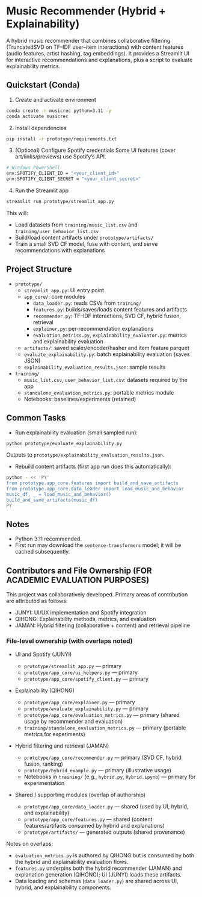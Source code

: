 # Music Recommender (Hybrid + Explainability)

A hybrid music recommender that combines collaborative filtering (TruncatedSVD on TF–IDF user–item interactions) with content features (audio features, artist hashing, tag embeddings). It provides a Streamlit UI for interactive recommendations and explanations, plus a script to evaluate explainability metrics.

## Quickstart (Conda)

1) Create and activate environment
```bash
conda create -n musicrec python=3.11 -y
conda activate musicrec
```

2) Install dependencies
```bash
pip install -r prototype/requirements.txt
```

3) (Optional) Configure Spotify credentials
Some UI features (cover art/links/previews) use Spotify’s API.
```bash
# Windows PowerShell
env:SPOTIFY_CLIENT_ID = "<your_client_id>"
env:SPOTIFY_CLIENT_SECRET = "<your_client_secret>"
```

4) Run the Streamlit app
```bash
streamlit run prototype/streamlit_app.py
```
This will:
- Load datasets from `training/music_list.csv` and `training/user_behavior_list.csv`
- Build/load content artifacts under `prototype/artifacts/`
- Train a small SVD CF model, fuse with content, and serve recommendations with explanations

## Project Structure
- `prototype/`
  - `streamlit_app.py`: UI entry point
  - `app_core/`: core modules
    - `data_loader.py`: reads CSVs from `training/`
    - `features.py`: builds/saves/loads content features and artifacts
    - `recommender.py`: TF–IDF interactions, SVD CF, hybrid fusion, retrieval
    - `explainer.py`: per‑recommendation explanations
    - `evaluation_metrics.py`, `explainability_evaluator.py`: metrics and explainability evaluation
  - `artifacts/`: saved scaler/encoder/hasher and item feature parquet
  - `evaluate_explainability.py`: batch explainability evaluation (saves JSON)
  - `explainability_evaluation_results.json`: sample results
- `training/`
  - `music_list.csv`, `user_behavior_list.csv`: datasets required by the app
  - `standalone_evaluation_metrics.py`: portable metrics module
  - Notebooks: baselines/experiments (retained)

## Common Tasks

- Run explainability evaluation (small sampled run):
```bash
python prototype/evaluate_explainability.py
```
Outputs to `prototype/explainability_evaluation_results.json`.

- Rebuild content artifacts (first app run does this automatically):
```bash
python - << 'PY'
from prototype.app_core.features import build_and_save_artifacts
from prototype.app_core.data_loader import load_music_and_behavior
music_df, _ = load_music_and_behavior()
build_and_save_artifacts(music_df)
PY
```

## Notes
- Python 3.11 recommended.
- First run may download the `sentence-transformers` model; it will be cached subsequently.

## Contributors and File Ownership (FOR ACADEMIC EVALUATION PURPOSES)

This project was collaboratively developed. Primary areas of contribution are attributed as follows:

- JUNYI: UI/UX implementation and Spotify integration
- QIHONG: Explainability methods, metrics, and evaluation
- JAMAN: Hybrid filtering (collaborative + content) and retrieval pipeline

### File-level ownership (with overlaps noted)

- UI and Spotify (JUNYI)
  - `prototype/streamlit_app.py` — primary
  - `prototype/app_core/ui_helpers.py` — primary
  - `prototype/app_core/spotify_client.py` — primary

- Explainability (QIHONG)
  - `prototype/app_core/explainer.py` — primary
  - `prototype/evaluate_explainability.py` — primary
  - `prototype/app_core/evaluation_metrics.py` — primary (shared usage by recommender and evaluation)
  - `training/standalone_evaluation_metrics.py` — primary (portable metrics for experiments)

- Hybrid filtering and retrieval (JAMAN)
  - `prototype/app_core/recommender.py` — primary (SVD CF, hybrid fusion, ranking)
  - `prototype/hybrid_example.py` — primary (illustrative usage)
  - Notebooks in `training/` (e.g., `hybrid.py`, `Hybrid.ipynb`) — primary for experimentation

- Shared / supporting modules (overlap of authorship)
  - `prototype/app_core/data_loader.py` — shared (used by UI, hybrid, and explainability)
  - `prototype/app_core/features.py` — shared (content features/artifacts consumed by hybrid and explanations)
  - `prototype/artifacts/` — generated outputs (shared provenance)

Notes on overlaps:
- `evaluation_metrics.py` is authored by QIHONG but is consumed by both the hybrid and explainability evaluation flows.
- `features.py` underpins both the hybrid recommender (JAMAN) and explanation generation (QIHONG); UI (JUNYI) loads these artifacts.
- Data loading and schemas (`data_loader.py`) are shared across UI, hybrid, and explainability components.